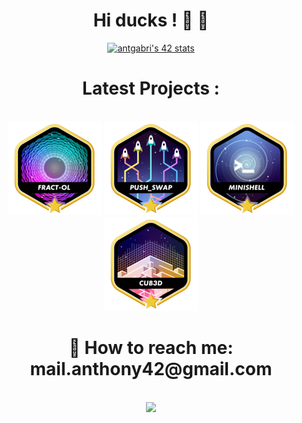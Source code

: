 
<div align="center" style="display: place-content: center;">
  <h1> Hi ducks ! 🦆 👋</h1>
   <a href="https://github.com/oakoudad/badge42"><img src="https://badge.mediaplus.ma/darkgray/antgabri?1337Badge=off&UM6P=off" alt="antgabri's 42 stats" /></a>
    <h1>  Latest Projects :</h1>
  <br>
   <img src="./badges/fract-olm.png" length="150" width="150">
  <img src="./badges/push_swapm.png" length="150" width="150">
  <img src="./badges/minishellm.png" length="150" width="150">
  <img src="./badges/cub3dm.png" length="150" width="150">
  <h1>  📩 How to reach me: mail.anthony42@gmail.com</h1>
<!-- <br>
    <a href="https://github.com/EniumRaphael/libft"><img src="./badges/libfte.png"  title="libft: 125/100" length="150" width="150"></a>
    <a href="https://github.com/EniumRaphael/ft_printf"><img src="./badges/ft_printfe.png" title="printf: 100/100" length="150" width="150"></a> -->
<br>
    <img src="https://github-readme-stats.vercel.app/api?username=monsieurCanard&show_icons=true&theme=tokyonight&?count_private=true&include_all_commits=true" length="150" width="450"> 
<!--     <img src="github-readme-streak-stats.herokuapp.com/?user=monsieurCanard&theme=tokyonight" length="150" width="450"> -->
</div>
